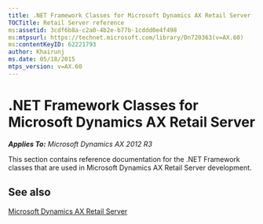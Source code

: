 ```yaml
---
title: .NET Framework Classes for Microsoft Dynamics AX Retail Server
TOCTitle: Retail Server reference
ms:assetid: 3cdf6b8a-c2a0-4b2e-b77b-1cddd0e4f498
ms:mtpsurl: https://technet.microsoft.com/library/Dn720363(v=AX.60)
ms:contentKeyID: 62221793
author: Khairunj
ms.date: 05/18/2015
mtps_version: v=AX.60
---
```


# .NET Framework Classes for Microsoft Dynamics AX Retail Server


_**Applies To:** Microsoft Dynamics AX 2012 R3_

This section contains reference documentation for the .NET Framework classes that are used in Microsoft Dynamics AX Retail Server development.






## See also

[Microsoft Dynamics AX Retail Server](../microsoft-dynamics-ax-retail-server.md)

  


